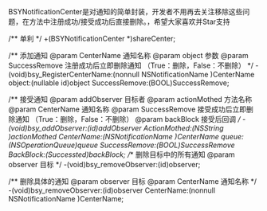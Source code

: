 BSYNotificationCenter是对通知的简单封装，开发者不用再去关注移除这些问题，在方法中注册成功/接受成功后直接删除。，希望大家喜欢并Star支持

/**
 单利
 */
+(BSYNotificationCenter *)shareCenter;


/**
 添加通知
 @param CenterName 通知名称
 @param object 参数
 @param  SuccessRemove 注册成功后立即删除通知 （True：删除，False：不删除）
 */
-(void)bsy_RegisterCenterName:(nonnull NSNotificationName )CenterName object:(nullable id)object SuccessRemove:(BOOL)SuccessRemove;


/**
 接受通知
 @param addObserver 目标者
 @param actionMothed 方法名称
 @param CenterName 通知名称
@param  SuccessRemove 接受成功后立即删除通知 （True：删除，False：不删除）
 @param backBlock 接受后回调
 */
-(void)bsy_addObserver:(id)addObserver ActionMothed:(NSString *)actionMothed  CenterName:(NSNotificationName )CenterName queue:(NSOperationQueue*)queue SuccessRemove:(BOOL)SuccessRemove  BackBlock:(Successted)backBlock;
/**
 删除目标中的所有通知
 @param observer 目标
 */
-(void)bsy_removeObserver:(id)observer;


/**
 删除具体的通知
 @param observer 目标
 @param CenterName 通知名称
 */
-(void)bsy_removeObserver:(id)observer  CenterName:(nonnull NSNotificationName )CenterName;
